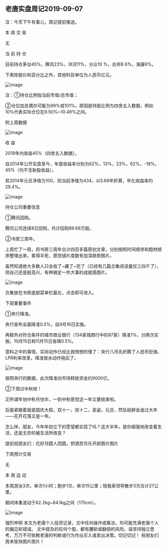 ## 老唐实盘周记2019-09-07
注：今天下午有事儿，周记提前推送。

本 周 交 易

无

当 前 持 仓

目前持仓茅台45%，腾讯23%，洋河11%，分众10 %，古井B 6%，海康6%。

下表除股价和百分比之外，其他科目单位为人民币亿元。

![image](https://github.com/fengyumozhu/tsf/assets/6201828/1ff0b36d-89e4-42a6-9ae3-8b48b0ba0ac6)


注：①持仓比例指当前市值/总市值；

②仓位加总偶尔可能为99%或101%，原因是持股比例为四舍五入数据，例如10%代表实际仓位在9.50%~10.49%之间。

附上周数据

![image](https://github.com/fengyumozhu/tsf/assets/6201828/c365209d-af22-4cff-849f-809d20944089)


收 益

2019年内收益45%（四舍五入数据）。

自2014年公开实盘至今，年度收益率分别为62%，13%，23%，62%，-18%，45%（均不含新股收益）。

若2014年元旦净值为100，则当前净值为434，以5.69年折算，年化收益率约29.4%。

![image](https://github.com/fengyumozhu/tsf/assets/6201828/4df152c9-607d-45bd-9e92-808326cbebec)


 持仓公司重要信息

①腾讯回购。

腾讯公司连续8日回购，共计回购89.66万股。

②书房三周年。

上周忙了一周，将书房三周年合计四百多篇原创文章，分别按照时间顺序和题材顺序整理出来，累得半死，感觉镜片度数有加深趋势图片。

虽然知道绝大多数人只会收了~藏了~完了（已经有几篇合集阅读量仅三四千了），但自己还是挺高兴，有种搞定一件大事的成就感图片。 

![image](https://github.com/fengyumozhu/tsf/assets/6201828/a4821a3d-ee6c-4b83-9920-27de61d20496)


合集放在书房底部菜单栏最左，点击即可进入。 

下周重要事件

①央行降准。

央行宣布全面降准0.5%，自9月16日实施。

再额外对符合条件的城市商业银行（134家城商行中的87家）降准1%，分两次实施，10月15日和11月15日各降0.5%。

意料之中的事情，实际动作已经比我预想的慢了：央行八月先折腾了人民币贬值、LPR利率改革，降准放水动作拖后了。 

![image](https://github.com/fengyumozhu/tsf/assets/6201828/e8d60365-0940-4114-ada2-c4660210be38)

按照央行的数据，此次降准向市场释放资金约9000亿。 

②下周过中秋啦！

正所谓年怕中秋月怕半，一到中秋感觉这一年又要结束啦。

后面紧跟着就是国庆大假，双十一，双十二，圣诞，元旦，然后纸醉金迷过大年——花开花落又是一年。

怎么样，朋友，今年年初立下的愿望都实现了吗？这大半年，是你倔强地改变着生活，还是无奈的被生活所改变？

提前祝朋友们：花好月圆人团圆，把酒赏月乐开颜图片图片

下周预计交易

无

本 周 运 动

本周游泳3次，单次1小时；跑步1次，单次15公里；陪我家领导散步3次合计27公里。

期间体重波动于82.2kg~84.1kg之间（175cm）。

![image](https://github.com/fengyumozhu/tsf/assets/6201828/95f2e3ae-e597-4ac8-93a9-bde66cb14d74)


 强烈申明
本文为老唐个人投资记录，文中任何操作或看法，均可能充满老唐个人的偏见和错误。
文中提及的任何个股，都有腰斩或翻倍的风险。请坚持独立思考，万万不可依赖老唐的判断或行为作出买入或卖出决策。切记切记！ 
祝朋友们周末愉快图片图片！
